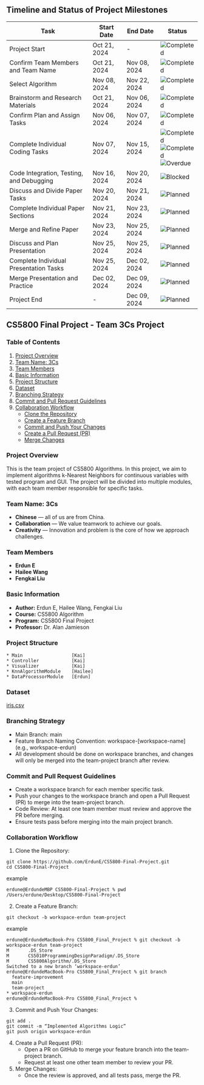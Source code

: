 ## Timeline and Status of Project Milestones

| Task                                     | Start Date   | End Date     | Status                                                                                                                                                                                                             |
|------------------------------------------|--------------|--------------|--------------------------------------------------------------------------------------------------------------------------------------------------------------------------------------------------------------------|
| Project Start                            | Oct 21, 2024 | -            | ![Completed](https://img.shields.io/badge/Status-Completed-brightgreen)                                                                                                                                            |
| Confirm Team Members and Team Name       | Oct 21, 2024 | Nov 08, 2024 | ![Completed](https://img.shields.io/badge/Status-Completed-brightgreen)                                                                                                                                            |
| Select Algorithm                         | Nov 08, 2024 | Nov 22, 2024 | ![Completed](https://img.shields.io/badge/Status-Completed-brightgreen)                                                                                                                                            |
| Brainstorm and Research Materials        | Oct 21, 2024 | Nov 06, 2024 | ![Completed](https://img.shields.io/badge/Status-Completed-brightgreen)                                                                                                                                            |
| Confirm Plan and Assign Tasks            | Nov 06, 2024 | Nov 07, 2024 | ![Completed](https://img.shields.io/badge/Status-Completed-brightgreen)                                                                                                                                            |
| Complete Individual Coding Tasks         | Nov 07, 2024 | Nov 15, 2024 | ![Completed](https://img.shields.io/badge/Erdun-Completed-brightgreen)<br/>![Completed](https://img.shields.io/badge/Hailee-Completed-brightgreen)<br/>![Overdue](https://img.shields.io/badge/Kai-Overdue-orange) |
| Code Integration, Testing, and Debugging | Nov 16, 2024 | Nov 20, 2024 | ![Blocked](https://img.shields.io/badge/Status-InProgress-lightblue)                                                                                                                                               |
| Discuss and Divide Paper Tasks           | Nov 20, 2024 | Nov 21, 2024 | ![Planned](https://img.shields.io/badge/Status-Completed-brightgreen)                                                                                                                                              |
| Complete Individual Paper Sections       | Nov 21, 2024 | Nov 23, 2024 | ![Planned](https://img.shields.io/badge/Status-InProgress-lightblue)                                                                                                                                                  |
| Merge and Refine Paper                   | Nov 23, 2024 | Nov 25, 2024 | ![Planned](https://img.shields.io/badge/Status-Planned-lightgrey)                                                                                                                                                  |
| Discuss and Plan Presentation            | Nov 25, 2024 | Nov 25, 2024 | ![Planned](https://img.shields.io/badge/Status-Planned-lightgrey)                                                                                                                                                  |
| Complete Individual Presentation Tasks   | Nov 25, 2024 | Dec 02, 2024 | ![Planned](https://img.shields.io/badge/Status-Planned-lightgrey)                                                                                                                                                  |
| Merge Presentation and Practice          | Dec 02, 2024 | Dec 09, 2024 | ![Planned](https://img.shields.io/badge/Status-Planned-lightgrey)                                                                                                                                                  |
| Project End                              | -            | Dec 09, 2024 | ![Planned](https://img.shields.io/badge/Status-Planned-lightgrey)                                                                                                                                                  |

## CS5800 Final Project - Team 3Cs Project

### Table of Contents

1. [Project Overview](#project-overview)
2. [Team Name: 3Cs](#team-name-3cs)
3. [Team Members](#team-members)
4. [Basic Information](#basic-information)
5. [Project Structure](#project-structure)
6. [Dataset](#dataset)
7. [Branching Strategy](#branching-strategy)
8. [Commit and Pull Request Guidelines](#commit-and-pull-request-guidelines)
9. [Collaboration Workflow](#collaboration-workflow)
   - [Clone the Repository](#1-clone-the-repository)
   - [Create a Feature Branch](#2-create-a-feature-branch)
   - [Commit and Push Your Changes](#3-commit-and-push-your-changes)
   - [Create a Pull Request (PR)](#4-create-a-pull-request-pr)
   - [Merge Changes](#5-merge-changes)
   
### Project Overview
This is the team project of CS5800 Algorithms. In this project, we aim to implement algorithms k-Nearest Neighbors for continuous variables with tested program and GUI. The project will be divided into multiple modules, with each team member responsible for specific tasks.
### Team Name: 3Cs
* **Chinese** — all of us are from China.
* **Collaboration** — We value teamwork to achieve our goals.
* **Creativity** — Innovation and problem is the core of how we approach challenges.
### Team Members
* **Erdun E**
* **Hailee Wang**
* **Fengkai Liu**
### Basic Information
* **Author:** Erdun E, Hailee Wang, Fengkai Liu
* **Course:** CS5800 Algorithm
* **Program:** CS5800 Final Project
* **Professor:** Dr. Alan Jamieson

### Project Structure
```aiignore
* Main                  [Kai]
* Controller            [Kai]      
* Visualizer            [Kai]
* KnnAlgorithmModule    [Hailee]
* DataProcessorModule   [Erdun]
```
### Dataset
[iris.csv](https://github.com/ErdunE/CS5800-Final-Project/blob/main/iris.csv)

### Branching Strategy
* Main Branch: main
* Feature Branch Naming Convention: workspace-[workspace-name] (e.g., workspace-erdun)
* All development should be done on workspace branches, and changes will only be merged into the team-project branch after review.
### Commit and Pull Request Guidelines
* Create a workspace branch for each member specific task.
* Push your changes to the workspace branch and open a Pull Request (PR) to merge into the team-project branch.
* Code Review: At least one team member must review and approve the PR before merging.
* Ensure tests pass before merging into the main project branch.
### Collaboration Workflow
1. Clone the Repository:
```
git clone https://github.com/ErdunE/CS5800-Final-Project.git
cd CS5800-Final-Project
```
example
```aiignore
erdune@ErdundeMBP CS5800-Final-Project % pwd
/Users/erdune/Desktop/CS5800-Final-Project
```
2. Create a Feature Branch:
```
git checkout -b workspace-erdun team-project
```
example
```
erdune@ErdundeMacBook-Pro CS5800_Final_Project % git checkout -b workspace-erdun team-project
M       .DS_Store
M       CS5010ProgrammingDesignParadigm/.DS_Store
M       CS5800Algorithm/.DS_Store
Switched to a new branch ‘workspace-erdun’
erdune@ErdundeMacBook-Pro CS5800_Final_Project % git branch
  feature-improvement
  main
  team-project
* workspace-erdun
erdune@ErdundeMacBook-Pro CS5800_Final_Project % 

```
3. Commit and Push Your Changes:
```
git add .
git commit -m “Implemented Algorithms Logic”
git push origin workspace-erdun
```
4. Create a Pull Request (PR):
    * Open a PR on GitHub to merge your feature branch into the team-project branch.
    * Request at least one other team member to review your PR.
5. Merge Changes:
    * Once the review is approved, and all tests pass, merge the PR.